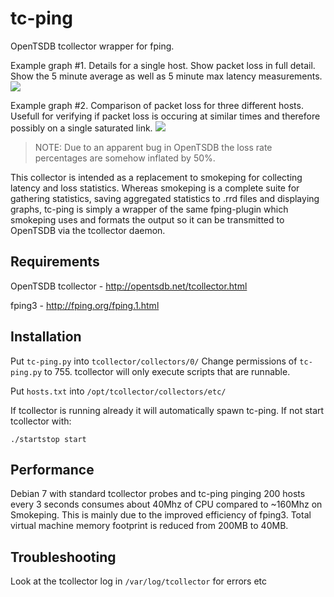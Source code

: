 tc-ping
==============
OpenTSDB tcollector wrapper for fping.

Example graph #1. Details for a single host. Show packet loss in full detail. Show the 5 minute average as well as 5 minute max latency measurements.
![](https://raw.github.com/PeritusConsulting/peritus-tc-tools/master/tc-ping/tc-ping-details-one-host.png)

Example graph #2. Comparison of packet loss for three different hosts. Usefull for verifying if packet loss is occuring at similar times and therefore possibly on a single saturated link.
![](https://raw.github.com/PeritusConsulting/peritus-tc-tools/master/tc-ping/tc-ping-compare-hosts.png)
> NOTE: Due to an apparent bug in OpenTSDB the loss rate percentages are somehow inflated by 50%.

This collector is intended as a replacement to smokeping for collecting 
latency and loss statistics. Whereas smokeping is a complete suite for 
gathering statistics, saving aggregated statistics to .rrd files and 
displaying graphs, tc-ping is simply a wrapper of the same 
fping-plugin which smokeping uses and formats the output so it can 
be transmitted to OpenTSDB via the tcollector daemon.

Requirements
------------
OpenTSDB tcollector - http://opentsdb.net/tcollector.html

fping3 - http://fping.org/fping.1.html

Installation
------------
Put ``tc-ping.py`` into ``tcollector/collectors/0/``
Change permissions of ``tc-ping.py`` to 755. 
tcollector will only execute scripts that are runnable.

Put ``hosts.txt`` into ``/opt/tcollector/collectors/etc/``

If tcollector is running already it will automatically spawn tc-ping. 
If not start tcollector with:

    ./startstop start

Performance
-----------
Debian 7 with standard tcollector probes and tc-ping pinging 200 hosts
every 3 seconds consumes about 40Mhz of CPU compared to ~160Mhz on Smokeping. 
This is mainly due to the improved efficiency of fping3. Total virtual machine
memory footprint is reduced from 200MB to 40MB.

Troubleshooting
---------------
Look at the tcollector log in ``/var/log/tcollector`` for errors etc
